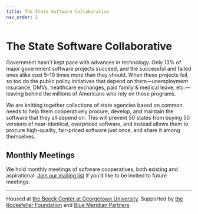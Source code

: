 ```yaml
---
title: The State Software Collaborative
nav_order: 1
---
```


# The State Software Collaborative

Government hasn’t kept pace with advances in technology. Only 13% of major government software projects succeed, and the successful and failed ones alike cost 5–10 times more than they should. When these projects fail, so too do the public policy initiatives that depend on them—unemployment insurance, DMVs, healthcare exchanges, paid family &amp; medical leave, etc.—leaving behind the millions of Americans who rely on those programs.

We are knitting together collections of state agencies based on common needs to help them cooperatively procure, develop, and maintain the software that they all depend on. This will prevent 50 states from buying 50 versions of near-identical, overpriced software, and instead allows them to procure high-quality, fair-priced software just once, and share it among themselves.

## Monthly Meetings

We hold monthly meetings of software cooperatives, both existing and aspirational. [Join our mailing list](https://groups.google.com/a/georgetown.edu/g/software-coops/) if you’d like to be invited to future meetings.

---

Housed at [the Beeck Center at Georgetown University](https://beeckcenter.georgetown.edu/). Supported by [the Rockefeller Foundation](https://www.rockefellerfoundation.org/) and [Blue Meridian Partners](https://www.bluemeridian.org/)
